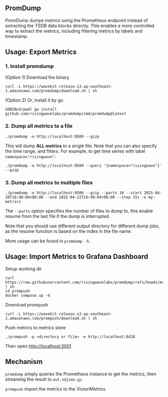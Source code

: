 ## PromDump

PromDump dumps metrics using the Prometheus endpoint instead of extracting the TSDB data blocks directly. This enables a more controlled way to extract the metrics, including filtering metrics by labels and timestamp. 

## Usage: Export Metrics

### 1. Install promdump
(Option 1) Download the binary
```shell
curl -L https://wavekit-release.s3.ap-southeast-1.amazonaws.com/promdump/download.sh | sh
```

(Option 2) Or, install it by go.
```shell
GOBIN=$(pwd) go install github.com/risingwavelabs/promdump/cmd/promdump@latest
```

### 2. Dump all metrics to a file
```shell
./promdump -e http://localhost:9500 --gizp
```
This will dump **ALL metrics** to a single file. Note that you can also specify the time range, and filters.  For example, to get time series with label `namespace="risingwave"`:
```shell
./promdump -e http://localhost:9500 --query '{namespace="risingwave"}' --gizp
```

### 3. Dump all metrics to multiple files
```shell
./promdump -e http://localhost:9500 --gzip --parts 10 --start 2025-04-20T16:40:04+08:00 --end 2025-04-22T16:40:04+08:00 --step 15s -o my-metrics
```

The `--parts` option specifies the number of files to dump to, this enable resume from the last file if the dump is interrupted. 

Note that you should use different output directory for different dump jobs, as the resume function is based on the index in the file name.

More usage can be found in `promdump -h`.

## Usage: Import Metrics to Grafana Dashboard

Setup working dir
```shell
curl https://raw.githubusercontent.com/risingwavelabs/promdump/refs/heads/main/examples/prompush/download.sh | sh
cd prompush
docker compose up -d
```

Download prompush
```shell
curl -L https://wavekit-release.s3.ap-southeast-1.amazonaws.com/prompush/download.sh | sh 
```

Push metrics to metrics store
```
./prompush -p <directory or file> -e http://localhost:8428
```

Then open [http://localhost:3001](http://localhost:3001)

## Mechanism

`promdump` simply queries the Prometheus instance to get the metrics, then streaming the result to `out.ndjson.gz`. 

`prompush` import the metrics to the VictoriMetrics.

